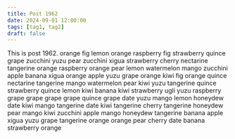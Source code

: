 ```yaml
---
title: Post 1962
date: 2024-09-01 12:00:00
tags: [tag1, tag2]
draft: false
---
```

This is post 1962.
orange
fig
lemon
orange
raspberry
fig
strawberry
quince
grape
zucchini
yuzu
pear
zucchini
xigua
strawberry
cherry
nectarine
tangerine
orange
raspberry
orange
pear
lemon
watermelon
mango
zucchini
apple
banana
xigua
orange
apple
yuzu
grape
orange
kiwi
fig
orange
quince
nectarine
tangerine
mango
watermelon
pear
kiwi
yuzu
tangerine
quince
strawberry
quince
lemon
kiwi
banana
kiwi
strawberry
ugli
yuzu
raspberry
grape
grape
grape
grape
quince
grape
date
yuzu
mango
lemon
honeydew
date
kiwi
mango
tangerine
date
kiwi
tangerine
cherry
tangerine
honeydew
pear
mango
kiwi
zucchini
apple
mango
honeydew
tangerine
banana
apple
xigua
yuzu
grape
tangerine
orange
orange
pear
cherry
date
banana
strawberry
orange
